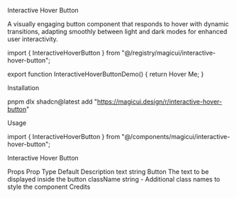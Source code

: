 Interactive Hover Button

A visually engaging button component that responds to hover with dynamic transitions, adapting smoothly between light and dark modes for enhanced user interactivity.

import { InteractiveHoverButton } from "@/registry/magicui/interactive-hover-button";
 
export function InteractiveHoverButtonDemo() {
  return <InteractiveHoverButton>Hover Me</InteractiveHoverButton>;
}

Installation

pnpm dlx shadcn@latest add "https://magicui.design/r/interactive-hover-button"

Usage

import { InteractiveHoverButton } from "@/components/magicui/interactive-hover-button";

<InteractiveHoverButton>Interactive Hover Button</InteractiveHoverButton>

Props
Prop	Type	Default	Description
text	string	Button	The text to be displayed inside the button
className	string	-	Additional class names to style the component
Credits